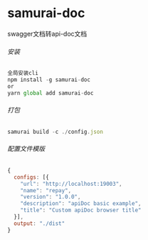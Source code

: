 # samurai-doc
 swagger文档转api-doc文档

###### 安装
 ``` javascript
 全局安装cli
 npm install -g samurai-doc
 or
 yarn global add samurai-doc
 ```


###### 打包
``` javascript
samurai build -c ./config.json
```

###### 配置文件模版
```javascript
{
  configs: [{
    "url": "http://localhost:19003",
    "name": "repay",
    "version": "1.0.0",
    "description": "apiDoc basic example",
    "title": "Custom apiDoc browser title"
  }],
  output: "./dist"
}
```
